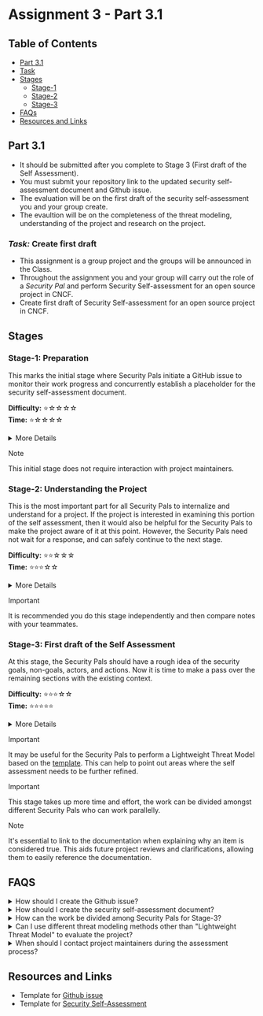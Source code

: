 # Assignment 3 - Part 3.1
## Table of Contents

- [Part 3.1](#part-31)
- [Task](#task-create-first-draft)
- [Stages](#stages)
  - [Stage-1](#stage-1-preparation)
  - [Stage-2](#stage-2-understanding-the-project)
  - [Stage-3](#stage-3-first-draft-of-the-self-assessment)
- [FAQs](#faqs)
- [Resources and Links](#resources-and-links)

## Part 3.1
- It should be submitted after you complete to Stage 3 (First draft of the Self Assessment).
- You must submit your repository link to the updated security self-assessment document and Github issue.
- The evaluation will be on the first draft of the security self-assessment you and your group create.
- The evaultion will be on the completeness of the threat modeling, understanding of the project and research on the project.

### *Task:* Create first draft
- This assignment is a group project and the groups will be announced in the Class.
- Throughout the assignment you and your group will carry out the role of a *Security Pal* and perform Security Self-assessment for an open source project in CNCF.
- Create first draft of Security Self-assessment for an open source project in CNCF.


## Stages
### Stage-1: **Preparation**
This marks the initial stage where Security Pals initiate a GitHub issue to monitor their work progress and concurrently 
establish a placeholder for the security self-assessment document.<br>

**Difficulty:** ⭐️☆☆☆☆ <br>
**Time:** ⭐️☆☆☆☆ <br>

<details>
<summary> More Details </summary>

- Create a GitHub issue:
  - Create a Github issue in CNCF TAG-Security Github repository to initiate the process.
  - Update the information in the Github issue.<br>

- Review the Project Information:
  - Review available project information and documentation.
  - This includes prior KubeCon talks, webpages, project documentation, etc.<br>

- Create draft security self-assessment document:
  - Fork the CNCF TAG-Security repository.
  - Create a new folder for your project in the assessments/projects folder.  
  - Create a draft document for the security self assessment in your project folder.
  - This document includes metadata details and placeholders for all sections.
  - Update the Metadata section of the document.<br>
</details>

> [!NOTE]
> This initial stage does not require interaction with project maintainers.

### Stage-2: **Understanding the Project**
This is the most important part for all Security Pals to internalize and understand for a project.
If the project is interested in examining this portion of the self assessment, then it would also be
helpful for the Security Pals to make the project aware of it at this point. However, the Security
Pals need not wait for a response, and can safely continue to the next stage.<br>

**Difficulty:** ⭐️⭐️☆☆☆ <br>
**Time:** ⭐️⭐️⭐️☆☆ <br>

<details>
<summary> More Details </summary>

- Security Pals must understand the overall project at a sufficient level of details like:
  - Project functionality and typical usage.
  - Roles of involved parties (e.g., sidecar, central server, maintainers).
  - Actions performed (e.g., data collection, query language, software release).
  - Project's goals (e.g., access control, software source control).
  - Project's non-goals (e.g., preventing insider data leaks).
- Complete the following in the Overview section of the self assessment document:
  - About Project
  - Background
  - Actors
  - Actions
  - Goals
  - Non-Goals

</details>

> [!IMPORTANT]
> It is recommended you do this stage independently and then compare notes with your teammates. 

### Stage-3: **First draft of the Self Assessment**
At this stage, the Security Pals should have a rough idea of the security goals, non-goals, actors, and actions. 
Now it is time to make a pass over the remaining sections with the existing context.<br>

**Difficulty:** ⭐️⭐️⭐️☆☆ <br>
**Time:** ⭐️⭐️⭐️⭐️⭐️ <br>

<details>
<summary> More Details </summary>

- Complete the following sections in the self assessment document:
  - Self assessment use
  - Security functions and features
  - Project compliance
  - Secure development practices
  - Security issue resolution
  - Appendix

</details>

> [!IMPORTANT]
> It may be useful for the Security Pals to perform a Lightweight Threat Model based on the
[template](https://docs.google.com/document/d/1tuGtKrjcreDFlHcXYCTjLvy3mjyamdQzwCZr6uqFcR4/edit#heading=h.w0tawqz3390z). 
This can help to point out areas where the self assessment needs to be further refined.

> [!IMPORTANT]
> This stage takes up more time and effort, the work can be divided amongst different Security Pals who can work parallelly.

> [!NOTE]
> It's essential to link to the documentation when explaining why an item is considered true.
> This aids future project reviews and clarifications, allowing them to easily reference the documentation.

## FAQS
<details>
<summary> How should I create the Github issue? </summary>

  - Use the template of provided in the resources section to create the Github issue.

</details>

<details>
<summary> How should I create the security self-assessment document? </summary>

  - Use the template of provided in the resources section to create the security self-assessment document.

</details>


<details>
<summary> How can the work be divided among Security Pals for Stage-3? </summary>

  - For instance, one Security Pal could focus on Project Compliance and Secure Development, another could handle Self-assessment use and Security functions and features, and a third could complete the Appendix.

</details>

<details>
<summary> Can I use different threat modeling methods other than "Lightweight Threat Model" to evaluate the project? </summary>

  - Yes, you can use STRIDE, PASTA or anyother suitable threat modeling techniques. But make sure you document it properly and the analysis has to be holistic. 

</details>

<details>
<summary> When should I contact project maintainers during the assessment process? </summary>

  - Reach out to project maintainers as soon as you have a good first draft document. 

</details>

## Resources and Links
- Template for [Github issue](/Samples/Github_issue.txt)
- Template for [Security Self-Assessment]()
